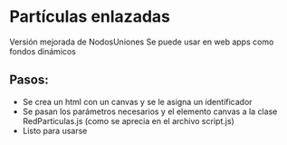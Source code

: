 # Partículas enlazadas
Versión mejorada de NodosUniones
Se puede usar en web apps como fondos dinámicos

## Pasos:
* Se crea un html con un canvas y se le asigna un identificador
* Se pasan los parámetros necesarios y el elemento canvas a la clase RedParticulas.js (como se aprecia en el archivo script.js)
* Listo para usarse
